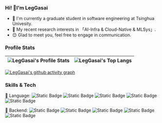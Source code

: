### Hi! :wave:I'm LegGasai 
- :city_sunrise: I'm currently a graduate student in software engineering at Tsinghua Univesity.
- :rainbow: My recent research interests in 「AI-Infra & Cloud-Native & MLSys」.
- :blush: Glad to meet you, feel free to engage in communication.

### Profile Stats

| <img align="center" src="https://github-readme-stats.vercel.app/api?username=LegGasai&show_icons=true&theme=catppuccin_latte&hide_border=true&bg_color=ffffff" alt="LegGasai's Profile Stats" /> | <img align="center" src="https://github-readme-stats.vercel.app/api/top-langs/?username=LegGasai&layout=compact&theme=catppuccin_latte&hide_border=true&langs_count=6&bg_color=ffffff" alt="LegGasai's Top Langs" /> |
| ------------- | ------------- |



[![LegGasai's github activity graph](https://github-readme-activity-graph.vercel.app/graph?username=LegGasai&theme=tokyo-night&bg_color=ffffff)](https://github.com/ashutosh00710/github-readme-activity-graph)

### Skills & Tech

💽 Language:
<img alt="Static Badge" src="https://img.shields.io/badge/Java-A13C43?style=flat&logo=coffeescript">
<img alt="Static Badge" src="https://img.shields.io/badge/Go-007D9C?style=flat&logo=go">
<img alt="Static Badge" src="https://img.shields.io/badge/Python-808080?style=flat&logo=python">
<img alt="Static Badge" src="https://img.shields.io/badge/C%23-690183?style=flat&logo=csharp">
<img alt="Static Badge" src="https://img.shields.io/badge/JS-9B658A?style=flat&logo=javascript">

🎇 Backend:
<img alt="Static Badge" src="https://img.shields.io/badge/Kubernetes-326CE5?style=flat&logo=kubernetes&labelColor=ffffff">
<img alt="Static Badge" src="https://img.shields.io/badge/SpringBoot-6DB43C?style=flat&logo=springboot&labelColor=ffffff">
<img alt="Static Badge" src="https://img.shields.io/badge/Docker-1D63ED?style=flat&logo=docker&labelColor=ffffff">
<img alt="Static Badge" src="https://img.shields.io/badge/LangChain-5E7575?style=flat&logo=langchain&logoColor=000000&labelColor=ffffff">
<img alt="Static Badge" src="https://img.shields.io/badge/MCP-6F42C1?style=flat&logo=modelcontextprotocol&logoColor=000000&labelColor=ffffff">


